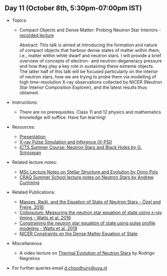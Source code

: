

## Day 11 (October 8th, 5:30pm-07:00pm IST)
* Topics:
  * Compact Objects and Dense Matter: Probing Neutron Star Interiors - [recorded lecture](https://www.youtube.com/watch?v=i9oTQ3YAuWg)

    Abstract: This talk is aimed at introducing the formation and nature of compact objects that harbour dense states of matter within them, i.e., matter within white dwarf and neutron stars. I will provide a brief overview of concepts of electron- and neutron-degeneracy pressure and how they play a key role in sustaining these extreme objects. The latter half of this talk will be focused particularly on the interior of neutron stars, how we are trying to probe them via modelling of high time-resolution X-ray observations collected by NICER (Neutron Star Interior Composition Explorer), and the latest results thus obtained.

* Instructions:
  * There are no prerequisites. Class 11 and 12 physics and mathematics knowledge will suffice. Have fun learning!

* Resources:
  * [Presentation](https://github.com/ssp5361/Mini-Astro-workshop/blob/master/Day-11/Mini-workshop.pptx)
  * [X-ray Pulse Simulation and Inference (X-PSI)](https://github.com/ThomasEdwardRiley/xpsi)
  * [ICTS Summer Course: Neutron Stars and Black Holes by G. Srinivasan](https://www.icts.res.in/lectures/summercourse-2019-nsbh)

* Related lecture notes:
  * [MSc Lecture Notes on Stellar Structure and Evolution by Onno Pols](https://www.astro.ru.nl/~onnop/education/stev_utrecht_notes/)
  * [CRAQ Summer School lecture notes on Neutron Stars by Andrew Cumming](https://www.physics.mcgill.ca/~cumming/talks/craqns.pdf)

* Related Publications:
  * [Masses, Radii, and the Equation of State of Neutron Stars - Özel and Freire, 2016](https://ui.adsabs.harvard.edu/abs/2016ARA%26A..54..401O/abstract)
  * [Colloquium: Measuring the neutron star equation of state using x-ray timing - Watts et al. 2016](https://ui.adsabs.harvard.edu/abs/2016RvMP...88b1001W/abstract)
  * [Constraining the neutron star equation of state using pulse profile modeling - Watts et al. 2019](https://ui.adsabs.harvard.edu/abs/2019AIPC.2127b0008W/abstract)
  * [NICER Constraints on the Dense Matter Equation of State](https://www.nasa.gov/feature/goddard/2019/nasa-s-nicer-delivers-best-ever-pulsar-measurements-1st-surface-map)
  
* Miscellaneous
  * A video lecture on [Thermal Evolution of Neutron Stars](https://www.youtube.com/watch?v=b55-f_DJxX4&list=PL04QVxpjcnjidYPYX22eFoUixq27xpFCv&index=7) by Rodrigo Negreiros
  
* For further queries email d.choudhury@uva.nl
